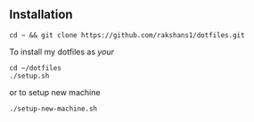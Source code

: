 ## Installation
`cd ~ && git clone https://github.com/rakshans1/dotfiles.git`

To install my dotfiles as *your* 

```
cd ~/dotfiles
./setup.sh
```
or to setup new machine
```
./setup-new-machine.sh
```